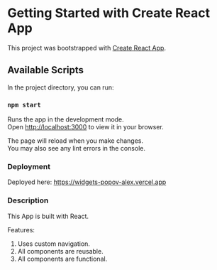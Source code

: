 # Getting Started with Create React App

This project was bootstrapped with [Create React App](https://github.com/facebook/create-react-app).

## Available Scripts

In the project directory, you can run:

### `npm start`

Runs the app in the development mode.\
Open [http://localhost:3000](http://localhost:3000) to view it in your browser.

The page will reload when you make changes.\
You may also see any lint errors in the console.

### Deployment

Deployed here: https://widgets-popov-alex.vercel.app

### Description

This App is built with React.

Features:

1. Uses custom navigation.
2. All components are reusable.
3. All components are functional.
